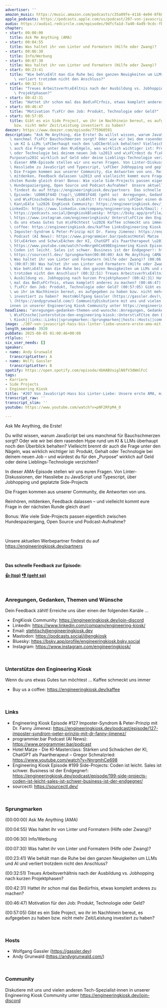```yaml
---
advertiser: ''
amazon_music: https://music.amazon.com/podcasts/c35a09fe-4116-4e04-8f68-77d61b112e46/episodes/d44e7063-25e0-4c3c-b458-ee86ffc65cf8/engineering-kiosk-207-von-javascript-hass-bis-linter-liebe-unsere-erste-ama-mit-purpose
apple_podcasts: https://podcasts.apple.com/us/podcast/207-von-javascript-hass-bis-linter-liebe-unsere-erste/id1603082924?i=1000720663846&uo=4
audio: https://audio1.redcircle.com/episodes/9dfcfa1d-7a40-4ad9-9cdc-fbd93822e694/stream.mp3
chapter:
- start: 00:00:00
  title: Ask Me Anything (AMA)
- start: 00:04:55
  title: Was haltet ihr von Linter und Formatern (Hilfe oder Zwang)?
- start: 00:06:30
  title: Info/Werbung
- start: 00:07:30
  title: Was haltet ihr von Linter und Formatern (Hilfe oder Zwang)?
- start: 00:23:41
  title: "Wie beh\xE4lt man die Ruhe bei den ganzen Neuigkeiten um LLMs und AI und\
    \ verliert trotzdem nicht den Anschluss?"
- start: 00:32:51
  title: "Treues Arbeitsverh\xE4ltnis nach der Ausbildung vs. Jobhopping nach kurzen\
    \ Projektphasen?"
- start: 00:42:31
  title: "Hattet ihr schon mal das Bed\xFCrfnis, etwas komplett anderes zu machen?"
- start: 00:46:47
  title: "Motivation f\xFCr den Job: Produkt, Technologie oder Geld?"
- start: 00:57:05
  title: Gibt es ein Side Project, wo ihr im Nachhinein bereut, es aufgegeben zu haben
    bzw. nicht mehr Zeit/Leistung investiert zu haben?
deezer: https://www.deezer.com/episode/775960591
description: "Ask Me Anything, die Erste! Du willst wissen, warum JavaScript bei uns\
  \ manchmal f\xFCr Bauchschmerzen sorgt? Oder wie wir bei dem rasenden Hype rund\
  \ um KI & LLMs \xFCberhaupt noch den \xDCberblick behalten? Vielleicht brennt dir\
  \ auch die Frage unter den N\xE4geln, was wirklich wichtiger ist: Produkt, Gehalt\
  \ oder Technologie bei deinem neuen Job \u2013 und w\xFCrdest du f\xFCr den \u201E\
  Purpose\u201C wirklich auf Geld oder deine Lieblings-Technologie verzichten? In\
  \ dieser AMA-Episode stellen wir uns euren Fragen. Von Linter-Diskussionen, der\
  \ Hassliebe zu JavaScript und Typescript, \xFCber Jobhopping und geplatzte Side-Projects\
  \ Die Fragen kommen aus unserer Community, die Antworten von uns. Reinh\xF6ren,\
  \ mitdenken, Feedback dalassen \u2013 und vielleicht kommt eure Frage in der n\xE4\
  chsten Runde gleich dran! Bonus: Wie viele Side-Projects passen eigentlich zwischen\
  \ Hundespaziergang, Open Source und Podcast-Aufnahme?  Unsere aktuellen Werbepartner\
  \ findest du auf https://engineeringkiosk.dev/partners  Das schnelle Feedback zur\
  \ Episode: \U0001F44D (top)\_\U0001F44E (geht so)  Anregungen, Gedanken, Themen\
  \ und W\xFCnscheDein Feedback z\xE4hlt! Erreiche uns \xFCber einen der folgenden\
  \ Kan\xE4le \u2026 EngKiosk Community: https://engineeringkiosk.dev/join-discord\_\
  LinkedIn: https://www.linkedin.com/company/engineering-kiosk/Email: stehtisch@engineeringkiosk.devMastodon:\
  \ https://podcasts.social/@engkioskBluesky: https://bsky.app/profile/engineeringkiosk.bsky.socialInstagram:\
  \ https://www.instagram.com/engineeringkiosk/ Unterst\xFCtze den Engineering KioskWenn\
  \ du uns etwas Gutes tun m\xF6chtest \u2026 Kaffee schmeckt uns immer\_ Buy us a\
  \ coffee: https://engineeringkiosk.dev/kaffee LinksEngineering Kiosk Episode #127\
  \ Imposter-Syndrom & Peter-Prinzip mit Dr. Fanny Jimenez: https://engineeringkiosk.dev/podcast/episode/127-imposter-syndrom-peter-prinzip-mit-dr-fanny-jimenez/programmier.bar\
  \ Podcast (AI News): https://www.programmier.bar/podcastHotel Matze - Die KI-Masterclass:\
  \ St\xE4rken und Schw\xE4chen der KI, ChatGPT als Paartherapeut \u2013 Gregor Schmalzried:\
  \ https://www.youtube.com/watch?v=NnrgmhCe698Engineering Kiosk Episode #199 Side-Projects:\
  \ Coden ist leicht. Sales ist schwer. Business ist der Endgegner!: https://engineeringkiosk.dev/podcast/episode/199-side-projects-coden-ist-leicht-sales-ist-schwer-business-ist-der-endgegner/sourcectl:\
  \ https://sourcectl.dev/ Sprungmarken(00:00:00) Ask Me Anything (AMA) (00:04:55)\
  \ Was haltet ihr von Linter und Formatern (Hilfe oder Zwang)? (00:06:30) Info/Werbung\
  \ (00:07:30) Was haltet ihr von Linter und Formatern (Hilfe oder Zwang)? (00:23:41)\
  \ Wie beh\xE4lt man die Ruhe bei den ganzen Neuigkeiten um LLMs und AI und verliert\
  \ trotzdem nicht den Anschluss? (00:32:51) Treues Arbeitsverh\xE4ltnis nach der\
  \ Ausbildung vs. Jobhopping nach kurzen Projektphasen? (00:42:31) Hattet ihr schon\
  \ mal das Bed\xFCrfnis, etwas komplett anderes zu machen? (00:46:47) Motivation\
  \ f\xFCr den Job: Produkt, Technologie oder Geld? (00:57:05) Gibt es ein Side Project,\
  \ wo ihr im Nachhinein bereut, es aufgegeben zu haben bzw. nicht mehr Zeit/Leistung\
  \ investiert zu haben?  HostsWolfgang Gassler (https://gassler.dev)\_Andy Grunwald\
  \ (https://andygrunwald.com/) CommunityDiskutiere mit uns und vielen anderen Tech-Spezialist\u22C5\
  innen in unserer Engineering Kiosk Community unter https://engineeringkiosk.dev/join-discord"
headlines: "anregungen-gedanken-themen-und-wunsche::Anregungen, Gedanken, Themen und\
  \ W\xFCnsche||unterstutze-den-engineering-kiosk::Unterst\xFCtze den Engineering\
  \ Kiosk||links::Links||sprungmarken::Sprungmarken||hosts::Hosts||community::Community"
image: ./207-von-javascript-hass-bis-linter-liebe-unsere-erste-ama-mit-purpose.jpg
length_second: 3920
pubDate: 2025-08-05 01:00:46+00:00
rtlplus: ''
six_user_needs: []
speaker:
- name: Andy Grunwald
  transcriptLetter: A
- name: Wolfi Gassler
  transcriptLetter: B
spotify: https://open.spotify.com/episode/4bHABVxiglN8fV3dWmlFcC
tags:
- Karriere
- Side Projects
- Engineering Kiosk
title: '#207 Von JavaScript-Hass bis Linter-Liebe: Unsere erste AMA, mit Purpose!'
transcript_raw: ''
transcript_slim: ''
youtube: https://www.youtube.com/watch?v=pNF2RFpM4_0

---
```

<p>Ask Me Anything, die Erste!</p><p>Du willst wissen, warum JavaScript bei uns manchmal für Bauchschmerzen sorgt? Oder wie wir bei dem rasenden Hype rund um KI &amp; LLMs überhaupt noch den Überblick behalten? Vielleicht brennt dir auch die Frage unter den Nägeln, was wirklich wichtiger ist: Produkt, Gehalt oder Technologie bei deinem neuen Job – und würdest du für den „Purpose“ wirklich auf Geld oder deine Lieblings-Technologie verzichten?</p><p>In dieser AMA-Episode stellen wir uns euren Fragen. Von Linter-Diskussionen, der Hassliebe zu JavaScript und Typescript, über Jobhopping und geplatzte Side-Projects</p><p>Die Fragen kommen aus unserer Community, die Antworten von uns.</p><p>Reinhören, mitdenken, Feedback dalassen – und vielleicht kommt eure Frage in der nächsten Runde gleich dran!</p><p>Bonus: Wie viele Side-Projects passen eigentlich zwischen Hundespaziergang, Open Source und Podcast-Aufnahme?</p><p><br></p><p>Unsere aktuellen Werbepartner findest du auf <a href="https://engineeringkiosk.dev/partners">https://engineeringkiosk.dev/partners</a></p><p><br></p><p><strong>Das schnelle Feedback zur Episode:</strong></p><p><a href="https://api.openpodcast.dev/feedback/207/upvote" rel="nofollow"><strong>👍 (top)</strong></a><strong> </strong><a href="https://api.openpodcast.dev/feedback/207/downvote" rel="nofollow"><strong>👎 (geht so)</strong></a></p><p><br></p><h3 id="anregungen-gedanken-themen-und-wunsche">Anregungen, Gedanken, Themen und Wünsche</h3><p>Dein Feedback zählt! Erreiche uns über einen der folgenden Kanäle …</p><ul><li>EngKiosk Community: <a href="https://engineeringkiosk.dev/join-discord">https://engineeringkiosk.dev/join-discord</a> </li><li>LinkedIn: <a href="https://www.linkedin.com/company/engineering-kiosk/" rel="nofollow">https://www.linkedin.com/company/engineering-kiosk/</a></li><li>Email: <a href="mailto:stehtisch@engineeringkiosk.dev" rel="nofollow">stehtisch@engineeringkiosk.dev</a></li><li>Mastodon: <a href="https://podcasts.social/@engkiosk" rel="nofollow">https://podcasts.social/@engkiosk</a></li><li>Bluesky: <a href="https://bsky.app/profile/engineeringkiosk.bsky.social" rel="nofollow">https://bsky.app/profile/engineeringkiosk.bsky.social</a></li><li>Instagram: <a href="https://www.instagram.com/engineeringkiosk/" rel="nofollow">https://www.instagram.com/engineeringkiosk/</a></li></ul><p><br></p><h3 id="unterstutze-den-engineering-kiosk">Unterstütze den Engineering Kiosk</h3><p>Wenn du uns etwas Gutes tun möchtest … Kaffee schmeckt uns immer </p><ul><li>Buy us a coffee: <a href="https://engineeringkiosk.dev/kaffee">https://engineeringkiosk.dev/kaffee</a></li></ul><p><br></p><h3 id="links">Links</h3><ul><li>Engineering Kiosk Episode #127 Imposter-Syndrom &amp; Peter-Prinzip mit Dr. Fanny Jimenez: <a href="https://engineeringkiosk.dev/podcast/episode/127-imposter-syndrom-peter-prinzip-mit-dr-fanny-jimenez/">https://engineeringkiosk.dev/podcast/episode/127-imposter-syndrom-peter-prinzip-mit-dr-fanny-jimenez/</a></li><li>programmier.bar Podcast (AI News): <a href="https://www.programmier.bar/podcast" rel="nofollow">https://www.programmier.bar/podcast</a></li><li>Hotel Matze - Die KI-Masterclass: Stärken und Schwächen der KI, ChatGPT als Paartherapeut – Gregor Schmalzried: <a href="https://www.youtube.com/watch?v=NnrgmhCe698" rel="nofollow">https://www.youtube.com/watch?v=NnrgmhCe698</a></li><li>Engineering Kiosk Episode #199 Side-Projects: Coden ist leicht. Sales ist schwer. Business ist der Endgegner!: <a href="https://engineeringkiosk.dev/podcast/episode/199-side-projects-coden-ist-leicht-sales-ist-schwer-business-ist-der-endgegner/">https://engineeringkiosk.dev/podcast/episode/199-side-projects-coden-ist-leicht-sales-ist-schwer-business-ist-der-endgegner/</a></li><li>sourcectl: <a href="https://sourcectl.dev/" rel="nofollow">https://sourcectl.dev/</a></li></ul><p><br></p><h3 id="sprungmarken">Sprungmarken</h3><p>(00:00:00) Ask Me Anything (AMA)</p><p>(00:04:55) Was haltet ihr von Linter und Formatern (Hilfe oder Zwang)?</p><p>(00:06:30) Info/Werbung</p><p>(00:07:30) Was haltet ihr von Linter und Formatern (Hilfe oder Zwang)?</p><p>(00:23:41) Wie behält man die Ruhe bei den ganzen Neuigkeiten um LLMs und AI und verliert trotzdem nicht den Anschluss?</p><p>(00:32:51) Treues Arbeitsverhältnis nach der Ausbildung vs. Jobhopping nach kurzen Projektphasen?</p><p>(00:42:31) Hattet ihr schon mal das Bedürfnis, etwas komplett anderes zu machen?</p><p>(00:46:47) Motivation für den Job: Produkt, Technologie oder Geld?</p><p>(00:57:05) Gibt es ein Side Project, wo ihr im Nachhinein bereut, es aufgegeben zu haben bzw. nicht mehr Zeit/Leistung investiert zu haben?</p><p><br></p><h3 id="hosts">Hosts</h3><ul><li>Wolfgang Gassler (<a href="https://gassler.dev" rel="nofollow">https://gassler.dev</a>) </li><li>Andy Grunwald (<a href="https://andygrunwald.com/" rel="nofollow">https://andygrunwald.com/</a>)</li></ul><p><br></p><h3 id="community">Community</h3><p>Diskutiere mit uns und vielen anderen Tech-Spezialist⋅innen in unserer Engineering Kiosk Community unter <a href="https://engineeringkiosk.dev/join-discord">https://engineeringkiosk.dev/join-discord</a></p>
